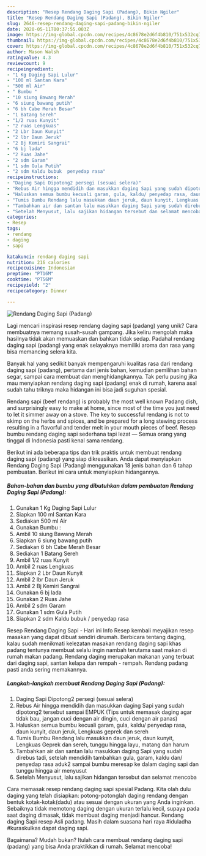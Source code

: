 ```yaml
---
description: "Resep Rendang Daging Sapi (Padang), Bikin Ngiler"
title: "Resep Rendang Daging Sapi (Padang), Bikin Ngiler"
slug: 2646-resep-rendang-daging-sapi-padang-bikin-ngiler
date: 2020-05-11T00:37:55.003Z
image: https://img-global.cpcdn.com/recipes/4c8678e2d6f4b810/751x532cq70/rendang-daging-sapi-padang-foto-resep-utama.jpg
thumbnail: https://img-global.cpcdn.com/recipes/4c8678e2d6f4b810/751x532cq70/rendang-daging-sapi-padang-foto-resep-utama.jpg
cover: https://img-global.cpcdn.com/recipes/4c8678e2d6f4b810/751x532cq70/rendang-daging-sapi-padang-foto-resep-utama.jpg
author: Mason Walsh
ratingvalue: 4.3
reviewcount: 9
recipeingredient:
- "1 Kg Daging Sapi Lulur"
- "100 ml Santan Kara"
- "500 ml Air"
- " Bumbu "
- "10 siung Bawang Merah"
- "6 siung bawang putih"
- "6 bh Cabe Merah Besar"
- "1 Batang Sereh"
- "1/2 ruas Kunyit"
- "2 ruas Lengkuas"
- "2 Lbr Daun Kunyit"
- "2 lbr Daun Jeruk"
- "2 Bj Kemiri Sangrai"
- "6 bj lada"
- "2 Ruas Jahe"
- "2 sdm Garam"
- "1 sdm Gula Putih"
- "2 sdm Kaldu bubuk  penyedap rasa"
recipeinstructions:
- "Daging Sapi Dipotong2 persegi (sesuai selera)"
- "Rebus Air hingga mendidih dan masukkan daging Sapi yang sudah dipotong2 tersebut sampai EMPUK (Tips untuk memasak daging agar tidak bau, jangan cuci dengan air dingin, cuci dengan air panas)"
- "Haluskan semua bumbu kecuali garam, gula, kaldu/ penyedap rasa, daun kunyit, daun jeruk, Lengkuas geprek dan sereh"
- "Tumis Bumbu Rendang lalu masukkan daun jeruk, daun kunyit, Lengkuas Geprek dan sereh, tunggu hingga layu, matang dan harum"
- "Tambahkan air dan santan lalu masukkan daging Sapi yang sudah direbus tadi, setelah mendidih tambahkan gula, garam, kaldu dan/ penyedap rasa aduk2 sampai bumbu meresap ke dalam daging sapi dan tunggu hingga air menyusut"
- "Setelah Menyusut, lalu sajikan hidangan tersebut dan selamat mencoba"
categories:
- Resep
tags:
- rendang
- daging
- sapi

katakunci: rendang daging sapi 
nutrition: 216 calories
recipecuisine: Indonesian
preptime: "PT16M"
cooktime: "PT56M"
recipeyield: "2"
recipecategory: Dinner

---
```



![Rendang Daging Sapi (Padang)](https://img-global.cpcdn.com/recipes/4c8678e2d6f4b810/751x532cq70/rendang-daging-sapi-padang-foto-resep-utama.jpg)

Lagi mencari inspirasi resep rendang daging sapi (padang) yang unik? Cara membuatnya memang susah-susah gampang. Jika keliru mengolah maka hasilnya tidak akan memuaskan dan bahkan tidak sedap. Padahal rendang daging sapi (padang) yang enak selayaknya memiliki aroma dan rasa yang bisa memancing selera kita.

Banyak hal yang sedikit banyak mempengaruhi kualitas rasa dari rendang daging sapi (padang), pertama dari jenis bahan, kemudian pemilihan bahan segar, sampai cara membuat dan menghidangkannya. Tak perlu pusing jika mau menyiapkan rendang daging sapi (padang) enak di rumah, karena asal sudah tahu triknya maka hidangan ini bisa jadi suguhan spesial.

Rendang sapi (beef rendang) is probably the most well known Padang dish, and surprisingly easy to make at home, since most of the time you just need to let it simmer away on a stove. The key to successful rendang is not to skimp on the herbs and spices, and be prepared for a long stewing process resulting in a flavorful and tender melt in your mouth pieces of beef. Resep bumbu rendang daging sapi sederhana tapi lezat — Semua orang yang tinggal di Indonesia pasti kenal sama rendang.


Berikut ini ada beberapa tips dan trik praktis untuk membuat rendang daging sapi (padang) yang siap dikreasikan. Anda dapat menyiapkan Rendang Daging Sapi (Padang) menggunakan 18 jenis bahan dan 6 tahap pembuatan. Berikut ini cara untuk menyiapkan hidangannya.

<!--inarticleads1-->

##### Bahan-bahan dan bumbu yang dibutuhkan dalam pembuatan Rendang Daging Sapi (Padang):

1. Gunakan 1 Kg Daging Sapi Lulur
1. Siapkan 100 ml Santan Kara
1. Sediakan 500 ml Air
1. Gunakan  Bumbu :
1. Ambil 10 siung Bawang Merah
1. Siapkan 6 siung bawang putih
1. Sediakan 6 bh Cabe Merah Besar
1. Sediakan 1 Batang Sereh
1. Ambil 1/2 ruas Kunyit
1. Ambil 2 ruas Lengkuas
1. Siapkan 2 Lbr Daun Kunyit
1. Ambil 2 lbr Daun Jeruk
1. Ambil 2 Bj Kemiri Sangrai
1. Gunakan 6 bj lada
1. Gunakan 2 Ruas Jahe
1. Ambil 2 sdm Garam
1. Gunakan 1 sdm Gula Putih
1. Siapkan 2 sdm Kaldu bubuk / penyedap rasa


Resep Rendang Daging Sapi - Hari ini Info Resep kembali meyajikan resep masakan yang dapat dibuat sendiri dirumah. Berbicara tentang daging, kalau sudah menikmati kelezatan masakan rendang daging sapi khas padang tentunya membuat selalu ingin nambah terutama saat makan di rumah makan padang. Rendang daging merupakan makanan yang terbuat dari daging sapi, santan kelapa dan rempah - rempah. Rendang padang pasti anda sering memakannya. 

<!--inarticleads2-->

##### Langkah-langkah membuat Rendang Daging Sapi (Padang):

1. Daging Sapi Dipotong2 persegi (sesuai selera)
1. Rebus Air hingga mendidih dan masukkan daging Sapi yang sudah dipotong2 tersebut sampai EMPUK (Tips untuk memasak daging agar tidak bau, jangan cuci dengan air dingin, cuci dengan air panas)
1. Haluskan semua bumbu kecuali garam, gula, kaldu/ penyedap rasa, daun kunyit, daun jeruk, Lengkuas geprek dan sereh
1. Tumis Bumbu Rendang lalu masukkan daun jeruk, daun kunyit, Lengkuas Geprek dan sereh, tunggu hingga layu, matang dan harum
1. Tambahkan air dan santan lalu masukkan daging Sapi yang sudah direbus tadi, setelah mendidih tambahkan gula, garam, kaldu dan/ penyedap rasa aduk2 sampai bumbu meresap ke dalam daging sapi dan tunggu hingga air menyusut
1. Setelah Menyusut, lalu sajikan hidangan tersebut dan selamat mencoba


Cara memasak resep rendang daging sapi spesial Padang. Kita olah dulu daging yang telah disiapkan: potong-potonglah daging rendang dengan bentuk kotak-kotak(dadu) atau sesuai dengan ukuran yang Anda inginkan. Sebaiknya tidak memotong daging dengan ukuran terlalu kecil, supaya pada saat daging dimasak, tidak membuat daging menjadi hancur. Rendang daging Sapi resep Asli padang. Masih dalam suasana hari raya #iduladha #kuraskulkas dapat daging sapi. 

Bagaimana? Mudah bukan? Itulah cara membuat rendang daging sapi (padang) yang bisa Anda praktikkan di rumah. Selamat mencoba!
